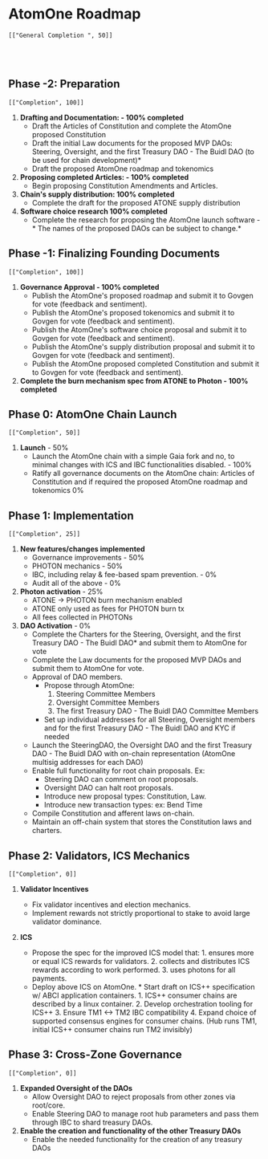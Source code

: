 # AtomOne Roadmap

```progressBar
[["General Completion ", 50]]
```

<br>
<br>

## Phase -2: Preparation

```progressBar
[["Completion", 100]]
```

1. **Drafting and Documentation: - 100% completed**
   - Draft the Articles of Constitution and complete the AtomOne proposed Constitution
   - Draft the initial Law documents for the proposed MVP DAOs: Steering, Oversight, and the first Treasury DAO - The Buidl DAO (to be used for chain development)\*
   - Draft the proposed AtomOne roadmap and tokenomics
2. **Proposing completed Articles: - 100% completed**
   - Begin proposing Constitution Amendments and Articles.
3. **Chain's supply distribution: 100% completed**
   - Complete the draft for the proposed ATONE supply distribution
4. **Software choice research 100% completed**
   - Complete the research for proposing the AtomOne launch software
   -\* The names of the proposed DAOs can be subject to change.\*

## Phase -1: Finalizing Founding Documents

```progressBar
[["Completion", 100]]
```

1. **Governance Approval - 100% completed**
   - Publish the AtomOne's proposed roadmap and submit it to Govgen for vote (feedback and sentiment).
   - Publish the AtomOne's proposed tokenomics and submit it to Govgen for vote (feedback and sentiment).
   - Publish the AtomOne's software choice proposal and submit it to Govgen for vote (feedback and sentiment).
   - Publish the AtomOne's supply distribution proposal and submit it to Govgen for vote (feedback and sentiment).
   - Publish the AtomOne proposed completed Constitution and submit it to Govgen for vote (feedback and sentiment).
2. **Complete the burn mechanism spec from ATONE to Photon - 100% completed**

## Phase 0: AtomOne Chain Launch


```progressBar
[["Completion", 50]]
```

1. **Launch** - 50%
   - Launch the AtomOne chain with a simple Gaia fork and no, to minimal changes with ICS and IBC functionalities disabled. - 100%
   - Ratify all governance documents on the AtomOne chain: Articles of Constitution and if required the proposed AtomOne roadmap and tokenomics 0%

## **Phase 1: Implementation**


```progressBar
[["Completion", 25]]
```

1. **New features/changes implemented**
   - Governance improvements - 50%
   - PHOTON mechanics - 50%
   - IBC, including relay & fee-based spam prevention. - 0%
   - Audit all of the above - 0%
2. **Photon activation** - 25%
   - ATONE -> PHOTON burn mechanism enabled
   - ATONE only used as fees for PHOTON burn tx
   - All fees collected in PHOTONs
3. **DAO Activation** - 0%
   - Complete the Charters for the Steering, Oversight, and the first Treasury DAO - The Buidl DAO\* and submit them to AtomOne for vote
   - Complete the Law documents for the proposed MVP DAOs and submit them to AtomOne for vote.
   - Approval of DAO members.
     - Propose through AtomOne:
       1. Steering Committee Members
       2. Oversight Committee Members
       3. The first Treasury DAO - The Buidl DAO Committee Members
     - Set up individual addresses for all Steering, Oversight members and for the first Treasury DAO - The Buidl DAO and KYC if needed
   - Launch the SteeringDAO, the Oversight DAO and the first Treasury DAO - The Buidl DAO with on-chain representation (AtomOne multisig addresses for each DAO)
   - Enable full functionality for root chain proposals. Ex:
     - Steering DAO can comment on root proposals.
     - Oversight DAO can halt root proposals.
     - Introduce new proposal types: Constitution, Law.
     - Introduce new transaction types: ex: Bend Time
   - Compile Constitution and afferent laws on-chain.
   - Maintain an off-chain system that stores the Constitution laws and charters.


## Phase 2: Validators, ICS Mechanics


```progressBar
[["Completion", 0]]
```

1. **Validator Incentives**
   - Fix validator incentives and election mechanics.
   - Implement rewards not strictly proportional to stake to avoid large validator dominance.

2. **ICS**
   - Propose the spec for the improved ICS model that: 1. ensures more or equal ICS rewards for validators. 2. collects and distributes ICS rewards according to work performed. 3. uses photons for all payments.
   - Deploy above ICS on AtomOne. \* Start draft on ICS++ specification w/ ABCI application containers. 1. ICS++ consumer chains are described by a linux container. 2. Develop orchestration tooling for ICS++ 3. Ensure TM1 &lt;-> TM2 IBC compatibility 4. Expand choice of supported consensus engines for consumer chains. (Hub runs TM1, initial ICS++ consumer chains run TM2 invisibly)

## Phase 3: Cross-Zone Governance


```progressBar
[["Completion", 0]]
```

1. **Expanded Oversight of the DAOs**
   - Allow Oversight DAO to reject proposals from other zones via root/core.
   - Enable Steering DAO to manage root hub parameters and pass them through IBC to shard treasury DAOs.
2. **Enable the creation and functionality of the other Treasury DAOs**
   - Enable the needed functionality for the creation of any treasury DAOs
